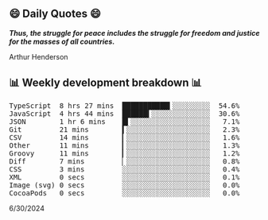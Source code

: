 ## 😄 Daily Quotes 😄

_**Thus, the struggle for peace includes the struggle for freedom and justice for the masses of all countries.**_

Arthur Henderson



## 📊 Weekly development breakdown 📊

<pre>TypeScript  8 hrs 27 mins  ███████████▍░░░░░░░░░  54.6%
JavaScript  4 hrs 44 mins  ██████▍░░░░░░░░░░░░░░  30.6%
JSON        1 hr 6 mins    █▍░░░░░░░░░░░░░░░░░░░   7.1%
Git         21 mins        ▍░░░░░░░░░░░░░░░░░░░░   2.3%
CSV         14 mins        ▎░░░░░░░░░░░░░░░░░░░░   1.6%
Other       11 mins        ▎░░░░░░░░░░░░░░░░░░░░   1.3%
Groovy      11 mins        ▎░░░░░░░░░░░░░░░░░░░░   1.2%
Diff        7 mins         ▏░░░░░░░░░░░░░░░░░░░░   0.8%
CSS         3 mins         ░░░░░░░░░░░░░░░░░░░░░   0.4%
XML         0 secs         ░░░░░░░░░░░░░░░░░░░░░   0.1%
Image (svg) 0 secs         ░░░░░░░░░░░░░░░░░░░░░   0.0%
CocoaPods   0 secs         ░░░░░░░░░░░░░░░░░░░░░   0.0%</pre>

6/30/2024